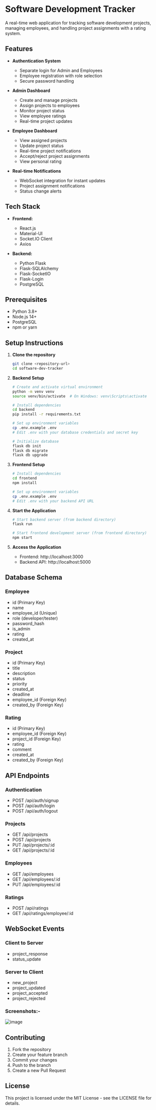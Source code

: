 # Software Development Tracker

A real-time web application for tracking software development projects, managing employees, and handling project assignments with a rating system.

## Features

- **Authentication System**
  - Separate login for Admin and Employees
  - Employee registration with role selection
  - Secure password handling

- **Admin Dashboard**
  - Create and manage projects
  - Assign projects to employees
  - Monitor project status
  - View employee ratings
  - Real-time project updates

- **Employee Dashboard**
  - View assigned projects
  - Update project status
  - Real-time project notifications
  - Accept/reject project assignments
  - View personal rating

- **Real-time Notifications**
  - WebSocket integration for instant updates
  - Project assignment notifications
  - Status change alerts

## Tech Stack

- **Frontend:**
  - React.js
  - Material-UI
  - Socket.IO Client
  - Axios

- **Backend:**
  - Python Flask
  - Flask-SQLAlchemy
  - Flask-SocketIO
  - Flask-Login
  - PostgreSQL

## Prerequisites

- Python 3.8+
- Node.js 14+
- PostgreSQL
- npm or yarn

## Setup Instructions

1. **Clone the repository**
   ```bash
   git clone <repository-url>
   cd software-dev-tracker
   ```

2. **Backend Setup**
   ```bash
   # Create and activate virtual environment
   python -m venv venv
   source venv/bin/activate  # On Windows: venv\Scripts\activate

   # Install dependencies
   cd backend
   pip install -r requirements.txt

   # Set up environment variables
   cp .env.example .env
   # Edit .env with your database credentials and secret key

   # Initialize database
   flask db init
   flask db migrate
   flask db upgrade
   ```

3. **Frontend Setup**
   ```bash
   # Install dependencies
   cd frontend
   npm install

   # Set up environment variables
   cp .env.example .env
   # Edit .env with your backend API URL
   ```

4. **Start the Application**
   ```bash
   # Start backend server (from backend directory)
   flask run

   # Start frontend development server (from frontend directory)
   npm start
   ```

5. **Access the Application**
   - Frontend: http://localhost:3000
   - Backend API: http://localhost:5000

## Database Schema

### Employee
- id (Primary Key)
- name
- employee_id (Unique)
- role (developer/tester)
- password_hash
- is_admin
- rating
- created_at

### Project
- id (Primary Key)
- title
- description
- status
- priority
- created_at
- deadline
- employee_id (Foreign Key)
- created_by (Foreign Key)

### Rating
- id (Primary Key)
- employee_id (Foreign Key)
- project_id (Foreign Key)
- rating
- comment
- created_at
- created_by (Foreign Key)

## API Endpoints

### Authentication
- POST /api/auth/signup
- POST /api/auth/login
- POST /api/auth/logout

### Projects
- GET /api/projects
- POST /api/projects
- PUT /api/projects/:id
- GET /api/projects/:id

### Employees
- GET /api/employees
- GET /api/employees/:id
- PUT /api/employees/:id

### Ratings
- POST /api/ratings
- GET /api/ratings/employee/:id

## WebSocket Events

### Client to Server
- project_response
- status_update

### Server to Client
- new_project
- project_updated
- project_accepted
- project_rejected

### Screenshots:-
![image](https://github.com/user-attachments/assets/a5c2b0f9-8291-4a61-8bb8-d7afdd00508c)


## Contributing

1. Fork the repository
2. Create your feature branch
3. Commit your changes
4. Push to the branch
5. Create a new Pull Request

## License

This project is licensed under the MIT License - see the LICENSE file for details. 
